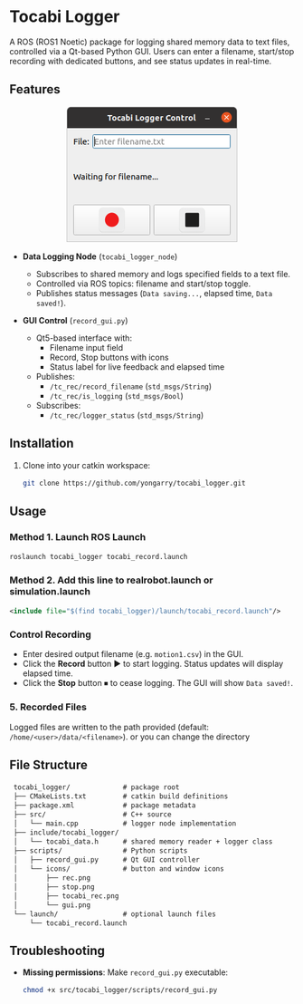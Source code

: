 # Tocabi Logger

A ROS (ROS1 Noetic) package for logging shared memory data to text files, controlled via a Qt-based Python GUI. Users can enter a filename, start/stop recording with dedicated buttons, and see status updates in real-time.

## Features
<p align="center">
  <img src="scripts/icons/gui.png" alt="Tocabi Logger GUI" />
</p>

- **Data Logging Node** (`tocabi_logger_node`)
  - Subscribes to shared memory and logs specified fields to a text file.
  - Controlled via ROS topics: filename and start/stop toggle.
  - Publishes status messages (`Data saving...`, elapsed time, `Data saved!`).

- **GUI Control** (`record_gui.py`)
  - Qt5-based interface with:
    - Filename input field
    - Record, Stop buttons with icons
    - Status label for live feedback and elapsed time
  - Publishes:
    - `/tc_rec/record_filename` (`std_msgs/String`)
    - `/tc_rec/is_logging` (`std_msgs/Bool`)
  - Subscribes:
    - `/tc_rec/logger_status` (`std_msgs/String`)

## Installation

1. Clone into your catkin workspace:

   ```bash
   git clone https://github.com/yongarry/tocabi_logger.git
   ```

## Usage

### Method 1. Launch ROS Launch

```bash
roslaunch tocabi_logger tocabi_record.launch
```

### Method 2. Add this line to realrobot.launch or simulation.launch

```xml
<include file="$(find tocabi_logger)/launch/tocabi_record.launch"/>
```

### Control Recording

- Enter desired output filename (e.g. `motion1.csv`) in the GUI.
- Click the **Record** button ▶️ to start logging. Status updates will display elapsed time.
- Click the **Stop** button ⏹ to cease logging. The GUI will show `Data saved!`.

### 5. Recorded Files

Logged files are written to the path provided (default: `/home/<user>/data/<filename>`).
or you can change the directory

## File Structure

```text
 tocabi_logger/             # package root
 ├── CMakeLists.txt         # catkin build definitions
 ├── package.xml            # package metadata
 ├── src/                   # C++ source
 │   └── main.cpp           # logger node implementation
 ├── include/tocabi_logger/
 │   └── tocabi_data.h      # shared memory reader + logger class
 ├── scripts/               # Python scripts
 │   ├── record_gui.py      # Qt GUI controller
 │   └── icons/             # button and window icons
 │       ├── rec.png
 │       ├── stop.png
 │       ├── tocabi_rec.png
 │       └── gui.png
 └── launch/                # optional launch files
     └── tocabi_record.launch
```

## Troubleshooting
- **Missing permissions**: Make `record_gui.py` executable:
  ```bash
  chmod +x src/tocabi_logger/scripts/record_gui.py
  ```
